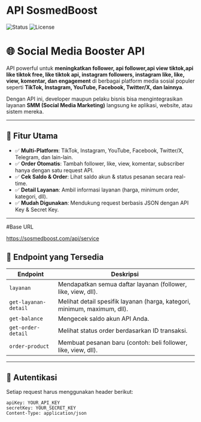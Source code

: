 # API SosmedBoost

![Status](https://img.shields.io/badge/status-active-success)
![License](https://img.shields.io/github/license/fckveza/api-sosmedboost)

# 🌐 Social Media Booster API

API powerful untuk **meningkatkan follower, api follower,api view tiktok,api like tiktok free, like tiktok api, instagram followers, instagram like, like, view, komentar, dan engagement** di berbagai platform media sosial populer seperti **TikTok, Instagram, YouTube, Facebook, Twitter/X, dan lainnya**.

Dengan API ini, developer maupun pelaku bisnis bisa mengintegrasikan layanan **SMM (Social Media Marketing)** langsung ke aplikasi, website, atau sistem mereka.

---

## 🚀 Fitur Utama

- ✅ **Multi-Platform**: TikTok, Instagram, YouTube, Facebook, Twitter/X, Telegram, dan lain-lain.
- ✅ **Order Otomatis**: Tambah follower, like, view, komentar, subscriber hanya dengan satu request API.
- ✅ **Cek Saldo & Order**: Lihat saldo akun & status pesanan secara real-time.
- ✅ **Detail Layanan**: Ambil informasi layanan (harga, minimum order, kategori, dll).
- ✅ **Mudah Digunakan**: Mendukung request berbasis JSON dengan API Key & Secret Key.

---

#Base URL

https://sosmedboost.com/api/service

## 📌 Endpoint yang Tersedia

| Endpoint             | Deskripsi                                                                 |
| -------------------- | ------------------------------------------------------------------------- |
| `layanan`            | Mendapatkan semua daftar layanan (follower, like, view, dll).             |
| `get-layanan-detail` | Melihat detail spesifik layanan (harga, kategori, minimum, maximum, dll). |
| `get-balance`        | Mengecek saldo akun API Anda.                                             |
| `get-order-detail`   | Melihat status order berdasarkan ID transaksi.                            |
| `order-product`      | Membuat pesanan baru (contoh: beli follower, like, view, dll).            |

---

## 🔑 Autentikasi

Setiap request harus menggunakan header berikut:

```http
apiKey: YOUR_API_KEY
secretKey: YOUR_SECRET_KEY
Content-Type: application/json
```
